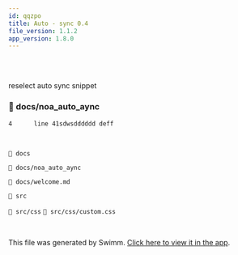 ```yaml
---
id: qqzpo
title: Auto - sync 0.4
file_version: 1.1.2
app_version: 1.8.0
---
```


<br/>

<br/>

reselect auto sync snippet
<!-- NOTE-swimm-snippet: the lines below link your snippet to Swimm -->
### 📄 docs/noa_auto_aync
```
4      line 41sdwsdddddd deff
```

<br/>

`📄 docs`

`📄 docs/noa_auto_aync`

`📄 docs/welcome.md`

`📄 src`

`📄 src/css` `📄 src/css/custom.css`

<br/>

This file was generated by Swimm. [Click here to view it in the app](http://localhost:5000/repos/Z2l0aHViJTNBJTNBTm9hUmVwbyUzQSUzQU5vYW96ZXI=/docs/qqzpo).

